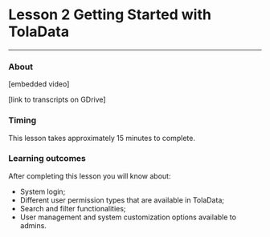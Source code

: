 # Lesson 2 Getting Started with TolaData

---

### About

\[embedded video\]

\[link to transcripts on GDrive\]

### Timing

This lesson takes approximately 15 minutes to complete.

### Learning outcomes

After completing this lesson you will know about:

* System login;
* Different user permission types that are available in TolaData;
* Search and filter functionalities;
* User management and system customization options available to admins. 

## 

## 

## 



